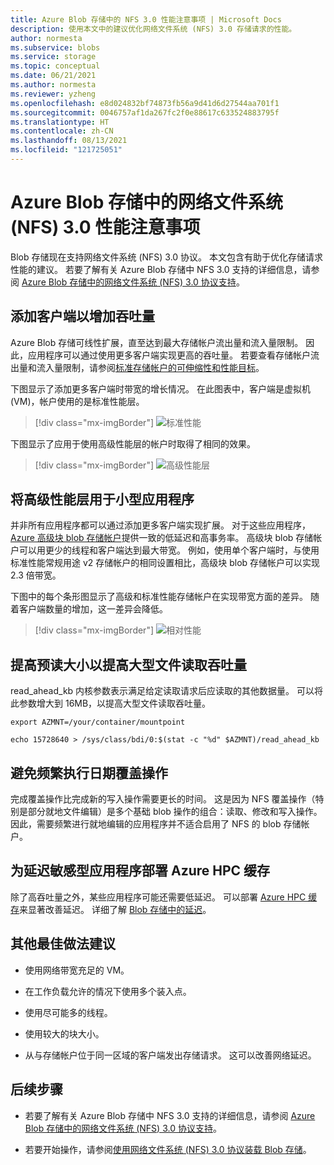 ```yaml
---
title: Azure Blob 存储中的 NFS 3.0 性能注意事项 | Microsoft Docs
description: 使用本文中的建议优化网络文件系统 (NFS) 3.0 存储请求的性能。
author: normesta
ms.subservice: blobs
ms.service: storage
ms.topic: conceptual
ms.date: 06/21/2021
ms.author: normesta
ms.reviewer: yzheng
ms.openlocfilehash: e8d024832bf74873fb56a9d41d6d27544aa701f1
ms.sourcegitcommit: 0046757af1da267fc2f0e88617c633524883795f
ms.translationtype: HT
ms.contentlocale: zh-CN
ms.lasthandoff: 08/13/2021
ms.locfileid: "121725051"
---
```

# <a name="network-file-system-nfs-30-performance-considerations-in-azure-blob-storage"></a>Azure Blob 存储中的网络文件系统 (NFS) 3.0 性能注意事项

Blob 存储现在支持网络文件系统 (NFS) 3.0 协议。 本文包含有助于优化存储请求性能的建议。 若要了解有关 Azure Blob 存储中 NFS 3.0 支持的详细信息，请参阅 [Azure Blob 存储中的网络文件系统 (NFS) 3.0 协议支持](network-file-system-protocol-support.md)。

## <a name="add-clients-to-increase-throughput"></a>添加客户端以增加吞吐量 

Azure Blob 存储可线性扩展，直至达到最大存储帐户流出量和流入量限制。 因此，应用程序可以通过使用更多客户端实现更高的吞吐量。  若要查看存储帐户流出量和流入量限制，请参阅[标准存储帐户的可伸缩性和性能目标](../common/scalability-targets-standard-account.md)。

下图显示了添加更多客户端时带宽的增长情况。 在此图表中，客户端是虚拟机 (VM)，帐户使用的是标准性能层。 

> [!div class="mx-imgBorder"]
> ![标准性能](./media/network-file-system-protocol-support-performance/standard-performance-tier.png)

下图显示了应用于使用高级性能层的帐户时取得了相同的效果。

> [!div class="mx-imgBorder"]
> ![高级性能层](./media/network-file-system-protocol-support-performance/premium-performance-tier.png)

## <a name="use-premium-performance-tier-for-small-scale-applications"></a>将高级性能层用于小型应用程序

并非所有应用程序都可以通过添加更多客户端实现扩展。 对于这些应用程序，[Azure 高级块 blob 存储帐户](../common/storage-account-create.md)提供一致的低延迟和高事务率。 高级块 blob 存储帐户可以用更少的线程和客户端达到最大带宽。 例如，使用单个客户端时，与使用标准性能常规用途 v2 存储帐户的相同设置相比，高级块 blob 存储帐户可以实现 2.3 倍带宽。 

下图中的每个条形图显示了高级和标准性能存储帐户在实现带宽方面的差异。 随着客户端数量的增加，这一差异会降低。  

> [!div class="mx-imgBorder"]
> ![相对性能](./media/network-file-system-protocol-support-performance/relative-performance.png)

## <a name="improve-read-ahead-size-to-increase-large-file-read-throughput"></a>提高预读大小以提高大型文件读取吞吐量 
read_ahead_kb 内核参数表示满足给定读取请求后应读取的其他数据量。 可以将此参数增大到 16MB，以提高大型文件读取吞吐量。 

```
export AZMNT=/your/container/mountpoint

echo 15728640 > /sys/class/bdi/0:$(stat -c "%d" $AZMNT)/read_ahead_kb
```

## <a name="avoid-frequent-overwrites-on-data"></a>避免频繁执行日期覆盖操作

完成覆盖操作比完成新的写入操作需要更长的时间。 这是因为 NFS 覆盖操作（特别是部分就地文件编辑）是多个基础 blob 操作的组合：读取、修改和写入操作。 因此，需要频繁进行就地编辑的应用程序并不适合启用了 NFS 的 blob 存储帐户。 

## <a name="deploy-azure-hpc-cache-for-latency-sensitive-applications"></a>为延迟敏感型应用程序部署 Azure HPC 缓存

除了高吞吐量之外，某些应用程序可能还需要低延迟。 可以部署 [Azure HPC 缓存](../../hpc-cache/nfs-blob-considerations.md)来显著改善延迟。 详细了解 [Blob 存储中的延迟](storage-blobs-latency.md)。 

## <a name="other-best-practice-recommendations"></a>其他最佳做法建议 

- 使用网络带宽充足的 VM。

- 在工作负载允许的情况下使用多个装入点。

- 使用尽可能多的线程。

- 使用较大的块大小。

- 从与存储帐户位于同一区域的客户端发出存储请求。 这可以改善网络延迟。

## <a name="next-steps"></a>后续步骤

- 若要了解有关 Azure Blob 存储中 NFS 3.0 支持的详细信息，请参阅 [Azure Blob 存储中的网络文件系统 (NFS) 3.0 协议支持](network-file-system-protocol-support.md)。

- 若要开始操作，请参阅[使用网络文件系统 (NFS) 3.0 协议装载 Blob 存储](network-file-system-protocol-support-how-to.md)。
